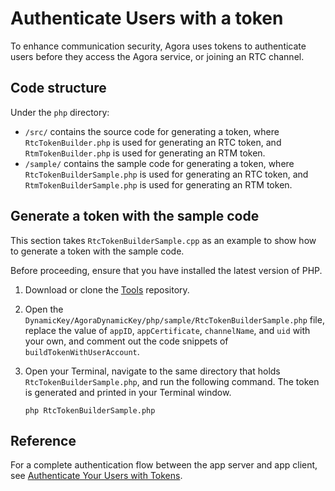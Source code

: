 # Authenticate Users with a token

To enhance communication security, Agora uses tokens to authenticate users before they access the Agora service, or joining an RTC channel.

## Code structure

Under the `php` directory:

* `/src/` contains the source code for generating a token, where `RtcTokenBuilder.php` is used for generating an RTC token, and `RtmTokenBuilder.php` is used for generating an RTM token.
* `/sample/` contains the sample code for generating a token, where `RtcTokenBuilderSample.php` is used for generating an RTC token, and `RtmTokenBuilderSample.php` is used for generating an RTM token.

## Generate a token with the sample code

This section takes `RtcTokenBuilderSample.cpp` as an example to show how to generate a token with the sample code.

Before proceeding, ensure that you have installed the latest version of PHP.

1. Download or clone the [Tools](https://github.com/AgoraIO/Tools) repository.

2. Open the `DynamicKey/AgoraDynamicKey/php/sample/RtcTokenBuilderSample.php` file, replace the value of `appID`, `appCertificate`, `channelName`, and `uid` with your own, and comment out the code snippets of `buildTokenWithUserAccount`.

3. Open your Terminal, navigate to the same directory that holds `RtcTokenBuilderSample.php`, and run the following command. The token is generated and printed in your Terminal window.

   ```
   php RtcTokenBuilderSample.php
   ```


## Reference

For a complete authentication flow between the app server and app client, see [Authenticate Your Users with Tokens]().
